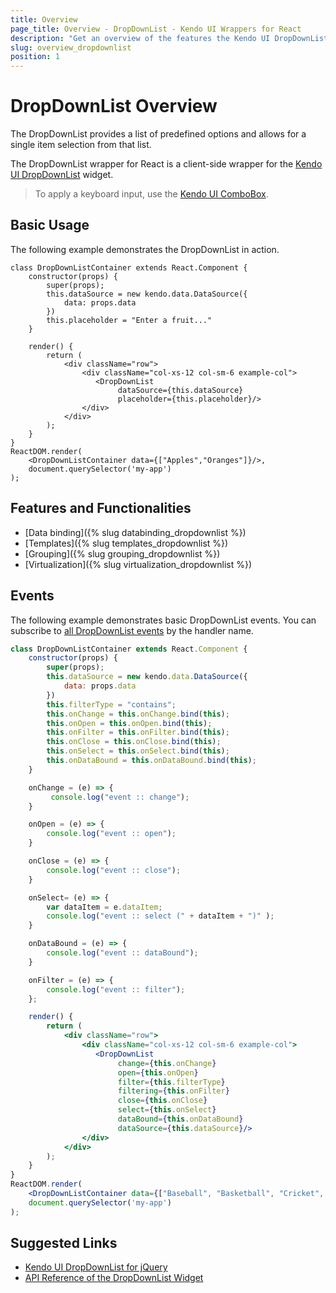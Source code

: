 ```yaml
---
title: Overview
page_title: Overview - DropDownList - Kendo UI Wrappers for React
description: "Get an overview of the features the Kendo UI DropDownList delivers and use the wrapper in React projects."
slug: overview_dropdownlist
position: 1
---
```


# DropDownList Overview

The DropDownList provides a list of predefined options and allows for a single item selection from that list.

The DropDownList wrapper for React is a client-side wrapper for the [Kendo UI DropDownList](http://docs.telerik.com/kendo-ui/api/javascript/ui/dropdownlist) widget.

> To apply a keyboard input, use the [Kendo UI ComboBox](http://docs.telerik.com/kendo-ui/controls/editors/combobox/overview).

## Basic Usage

The following example demonstrates the DropDownList in action.

```jsx-preview
class DropDownListContainer extends React.Component {
    constructor(props) {
        super(props);
        this.dataSource = new kendo.data.DataSource({
            data: props.data
        })
        this.placeholder = "Enter a fruit..."
    }

    render() {
        return (
            <div className="row">
                <div className="col-xs-12 col-sm-6 example-col">
                   <DropDownList
                        dataSource={this.dataSource}
                        placeholder={this.placeholder}/>
                </div>
            </div>
        );
    }
}
ReactDOM.render(
    <DropDownListContainer data={["Apples","Oranges"]}/>,
    document.querySelector('my-app')
);
```

## Features and Functionalities

* [Data binding]({% slug databinding_dropdownlist %})
* [Templates]({% slug templates_dropdownlist %})
* [Grouping]({% slug grouping_dropdownlist %})
* [Virtualization]({% slug virtualization_dropdownlist %})

## Events

The following example demonstrates basic DropDownList events. You can subscribe to [all DropDownList events](https://docs.telerik.com/kendo-ui/api/javascript/ui/dropdownlist#events) by the handler name.

```jsx
class DropDownListContainer extends React.Component {
    constructor(props) {
        super(props);
        this.dataSource = new kendo.data.DataSource({
            data: props.data
        })
        this.filterType = "contains";
        this.onChange = this.onChange.bind(this);
        this.onOpen = this.onOpen.bind(this);
        this.onFilter = this.onFilter.bind(this);
        this.onClose = this.onClose.bind(this);
        this.onSelect = this.onSelect.bind(this);
        this.onDataBound = this.onDataBound.bind(this);
    }

    onChange = (e) => {
         console.log("event :: change");
    }

    onOpen = (e) => {
        console.log("event :: open");
    }

    onClose = (e) => {
        console.log("event :: close");
    }

    onSelect= (e) => {
        var dataItem = e.dataItem;
        console.log("event :: select (" + dataItem + ")" );
    }

    onDataBound = (e) => {
        console.log("event :: dataBound");
    }

    onFilter = (e) => {
        console.log("event :: filter");
    };

    render() {
        return (
            <div className="row">
                <div className="col-xs-12 col-sm-6 example-col">
                   <DropDownList
                        change={this.onChange}
                        open={this.onOpen}
                        filter={this.filterType}
                        filtering={this.onFilter}
                        close={this.onClose}
                        select={this.onSelect}
                        dataBound={this.onDataBound}
                        dataSource={this.dataSource}/>
                </div>
            </div>
        );
    }
}
ReactDOM.render(
    <DropDownListContainer data={["Baseball", "Basketball", "Cricket", "Field Hockey", "Football", "Table Tennis", "Tennis", "Volleyball"]}/>,
    document.querySelector('my-app')
);
```

## Suggested Links

* [Kendo UI DropDownList for jQuery](https://docs.telerik.com/kendo-ui/controls/editors/dropdownlist/overview)
* [API Reference of the DropDownList Widget](https://docs.telerik.com/kendo-ui/api/javascript/ui/dropdownlist)

